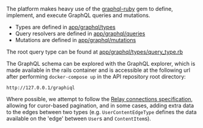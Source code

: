 The platform makes heavy use of the [graphql-ruby](https://graphql-ruby.org/) gem to define, implement, and execute GraphQL queries and mutations.

- Types are defined in [app/graphql/types](https://github.com/eLearning-Plus/MemberHub/tree/main/app/graphql/types)
- Query resolvers are defined in [app/graphql/queries](https://github.com/eLearning-Plus/MemberHub/tree/main/app/graphql/queries)
- Mutations are defined in [app/graphql/mutations](https://github.com/eLearning-Plus/MemberHub/tree/main/app/graphql/mutations)

The root query type can be found at [app/graphql/types/query_type.rb](https://github.com/eLearning-Plus/MemberHub/tree/main/app/graphql/types/query_type.rb)

The GraphQL schema can be explored with the GraphQL explorer, which is made available in the rails container and is accessible at the following url after performing `docker-compose up` in the API repository root directory:

`http://127.0.0.1/graphiql`

Where possible, we attempt to follow the [Relay connections specification](https://relay.dev/graphql/connections.htm), allowing for curor-based pagination, and in some cases, adding extra data to the edges between two types (e.g. `UserContentEdgeType` defines the data available on the 'edge' between `User`s and `ContentItem`s).